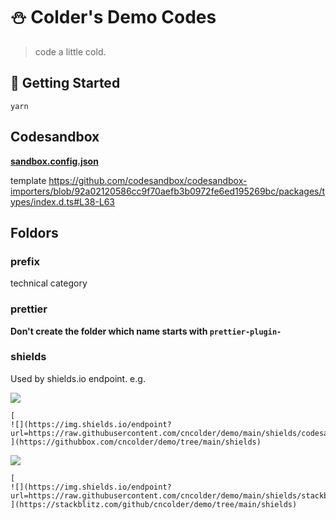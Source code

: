 # ⛄️ Colder's Demo Codes

> code a little cold.

## 🚀 Getting Started

```shell
yarn
```

## Codesandbox

**[sandbox.config.json](https://codesandbox.io/docs/configuration#sandbox-configuration)**

template https://github.com/codesandbox/codesandbox-importers/blob/92a02120586cc9f70aefb3b0972fe6ed195269bc/packages/types/index.d.ts#L38-L63

## Foldors

### prefix

technical category

### prettier

**Don't create the folder which name starts with `prettier-plugin-`**

### shields

Used by shields.io endpoint. e.g.

[
![](https://img.shields.io/endpoint?url=https://raw.githubusercontent.com/cncolder/demo/main/shields/codesandbox.json)
](https://githubbox.com/cncolder/demo/tree/main/shields)

```plain
[
![](https://img.shields.io/endpoint?url=https://raw.githubusercontent.com/cncolder/demo/main/shields/codesandbox.json)
](https://githubbox.com/cncolder/demo/tree/main/shields)
```

[
![](https://img.shields.io/endpoint?url=https://raw.githubusercontent.com/cncolder/demo/main/shields/stackblitz.json)
](https://stackblitz.com/github/cncolder/demo/tree/main/shields)

```plain
[
![](https://img.shields.io/endpoint?url=https://raw.githubusercontent.com/cncolder/demo/main/shields/stackblitz.json)
](https://stackblitz.com/github/cncolder/demo/tree/main/shields)
```
